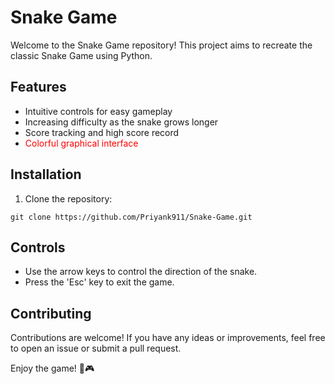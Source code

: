 <!DOCTYPE html>
<html>
<head>
</head>
<body>
  <h1>Snake Game</h1>

  <p>Welcome to the Snake Game repository! This project aims to recreate the classic Snake Game using Python.</p>

  <h2>Features</h2>
  <ul>
    <li>Intuitive controls for easy gameplay</li>
    <li>Increasing difficulty as the snake grows longer</li>
    <li>Score tracking and high score record</li>
    <li><span style="color:red;">Colorful graphical interface</span></li>
  </ul>

  <h2>Installation</h2>
  <ol>
    <li>Clone the repository:</li>
  </ol>
  <pre><code>git clone https://github.com/Priyank911/Snake-Game.git</code></pre>
  <h2>Controls</h2>
  <ul>
    <li>Use the arrow keys to control the direction of the snake.</li>
    <li>Press the 'Esc' key to exit the game.</li>
  </ul>
  <h2>Contributing</h2>
  <p>Contributions are welcome! If you have any ideas or improvements, feel free to open an issue or submit a pull request.</p>
  <p>Enjoy the game! 🐍🎮</p>
</body>
</html>
